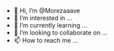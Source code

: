 - 👋 Hi, I’m @Morezaaave
- 👀 I’m interested in ...
- 🌱 I’m currently learning ...
- 💞️ I’m looking to collaborate on ...
- 📫 How to reach me ...

<!---
Morezaaave/Morezaaave is a ✨ special ✨ repository because its `README.md` (this file) appears on your GitHub profile.
You can click the Preview link to take a look at your changes.
--->
